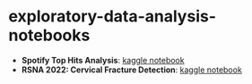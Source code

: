 # exploratory-data-analysis-notebooks


- **Spotify Top Hits Analysis**: [kaggle notebook](https://www.kaggle.com/code/shreydan/spotify-top-hits-eda)
- **RSNA 2022: Cervical Fracture Detection**: [kaggle notebook](https://www.kaggle.com/code/shreydan/understanding-the-dataset-eda-animation)
